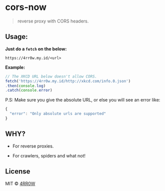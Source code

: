 # cors-now 

> reverse proxy with CORS headers.


## Usage:

__Just do a `fetch` on the below:__

```
https://4rr0w.my.id/<url>
```

__Example:__

```js
// The XKCD URL below doesn't allow CORS.
fetch('https://4rr0w.my.id/http://xkcd.com/info.0.json')
.then(console.log)
.catch(console.error)
```

P.S: Make sure you give the absolute URL, or else you will see an error like:

```js
{
  "error": "Only absolute urls are supported"
}
```

## WHY?

* For reverse proxies.

* For crawlers, spiders and what not! 

## License

MIT © [4RR0W](https://4rr0w.my.id)
